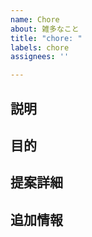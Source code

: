 ```yaml
---
name: Chore
about: 雑多なこと
title: "chore: "
labels: chore
assignees: ''

---
```


## 説明

<!-- 実行する雑務の説明を記述 -->

## 目的

<!-- この雑務を行う目的を記述 -->

## 提案詳細

<!-- 具体的な作業内容や手順を記述 -->

## 追加情報

<!-- その他の参考情報を記述 -->
